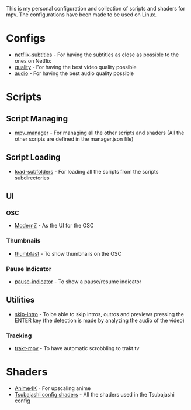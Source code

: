 This is my personal configuration and collection of scripts and shaders for mpv.
The configurations have been made to be used on Linux.

# Configs
- [netflix-subtitles](https://github.com/ang3lo-azevedo/mpv/tree/main/conf/netflix-subtitles) - For having the subtitles as close as possible to the ones on Netflix
- [quality](https://github.com/ang3lo-azevedo/mpv/tree/main/conf/quality) - For having the best video quality possible
- [audio](https://github.com/ang3lo-azevedo/mpv/tree/main/conf/audio) - For having the best audio quality possible

# Scripts
## Script Managing
- [mpv_manager](https://github.com/ang3lo-azevedo/mpv/tree/main/scripts/mpv_manager) - For managing all the other scripts and shaders (All the other scripts are defined in the manager.json file)

## Script Loading
- [load-subfolders](https://github.com/ang3lo-azevedo/mpv/tree/main/scripts/load-subfolders) - For loading all the scripts from the scripts subdirectories


## UI
### OSC
- [ModernZ](https://github.com/Samillion/ModernZ) - As the UI for the OSC

### Thumbnails
- [thumbfast](https://github.com/po5/thumbfast) - To show thumbnails on the OSC

### Pause Indicator
- [pause-indicator](https://github.com/thisisshihan/mpv-player-config-snad/tree/mpv-config-snad-windows-ubuntu-linux-macos/removed_conf/scripts/pause-indicator.lua) - To show a pause/resume indicator


## Utilities
- [skip-intro](https://github.com/rui-ddc/skip-intro) - To be able to skip intros, outros and previews pressing the ENTER key (the detection is made by analyzing the audio of the video) 

### Tracking
- [trakt-mpv](https://github.com/ang3lo-azevedo/mpv/tree/main/scripts/utils/tracking/trakt-mpv) - To have automatic scrobbling to trakt.tv



# Shaders
- [Anime4K](https://github.com/bloc97/Anime4K) - For upscaling anime
- [Tsubajashi config shaders](https://github.com/Tsubajashi/mpv-settings/tree/master/shaders) - All the shaders used in the Tsubajashi config